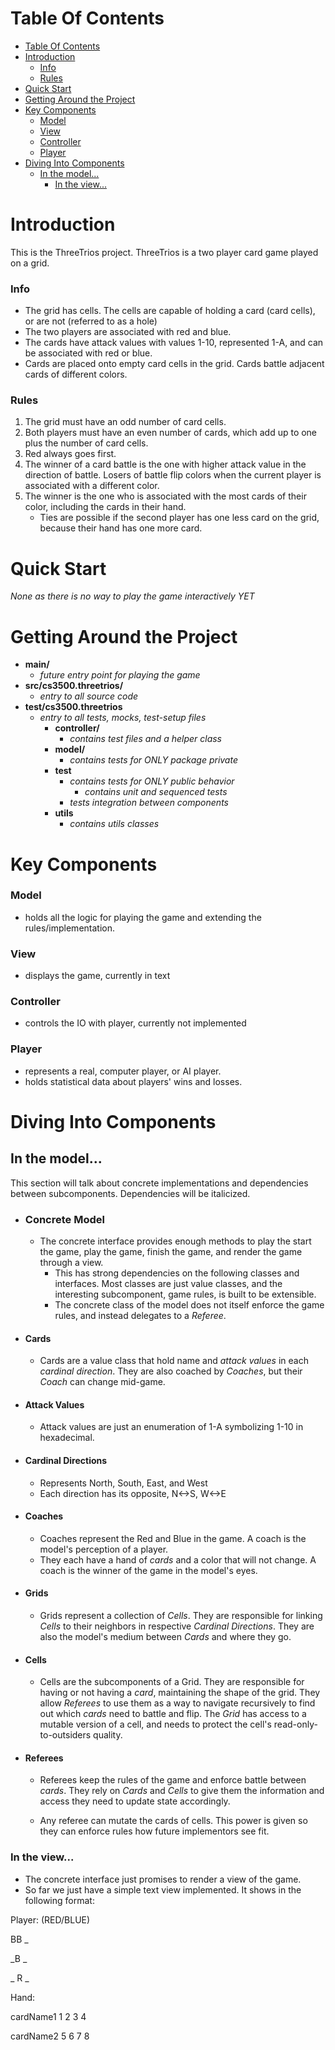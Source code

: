 # Table Of Contents
<!-- TOC -->
* [Table Of Contents](#table-of-contents)
* [Introduction](#introduction)
    * [Info](#info)
    * [Rules](#rules)
* [Quick Start](#quick-start)
* [Getting Around the Project](#getting-around-the-project)
* [Key Components](#key-components)
    * [Model](#model)
    * [View](#view)
    * [Controller](#controller)
    * [Player](#player)
* [Diving Into Components](#diving-into-components)
  * [In the model...](#in-the-model)
    * [In the view...](#in-the-view)
<!-- TOC -->

Introduction
=

This is the ThreeTrios project. ThreeTrios is a two player card game played on a grid.

### Info

- The grid has cells. The cells are capable of holding a card (card cells), or are not (referred to
  as a hole)
- The two players are associated with red and blue.
- The cards have attack values with values 1-10, represented 1-A, and can be associated with red
  or blue.
- Cards are placed onto empty card cells in the grid. Cards battle adjacent cards of different
  colors.

### Rules

1. The grid must have an odd number of card cells.
2. Both players must have an even number of cards, which add up to one plus the number of card
   cells.
3. Red always goes first.
4. The winner of a card battle is the one with higher attack value in the direction of battle.
   Losers of battle flip colors when the current player is associated with a different color.
5. The winner is the one who is associated with the most cards of their color, including the
   cards in their hand.
    - Ties are possible if the second player has one less card on the grid, because their hand
      has one more card.

Quick Start
=
_None as there is no way to play the game interactively YET_

Getting Around the Project
=

- **main/**
  - _future entry point for playing the game_
- **src/cs3500.threetrios/**
  - _entry to all source code_
- **test/cs3500.threetrios**
  - _entry to all tests, mocks, test-setup files_
    - **controller/**
      - _contains test files and a helper class_
    - **model/**
      - _contains tests for ONLY package private_
    - **test**
      - _contains tests for ONLY public behavior_
        - _contains unit and sequenced tests_
      - _tests integration between components_
    - **utils**
      - _contains utils classes_
    

Key Components
=

### Model

- holds all the logic for playing the game and extending the rules/implementation.

### View

- displays the game, currently in text

### Controller

- controls the IO with player, currently not implemented

### Player

- represents a real, computer player, or AI player.
- holds statistical data about players' wins and losses.

# Diving Into Components

## In the model...
This section will talk about concrete implementations and dependencies between subcomponents. 
Dependencies will be italicized.
- ### Concrete Model
  - The concrete interface provides enough methods to play the start the game, play the game, 
    finish the game, and render the game through a view.
    - This has strong dependencies on the following classes and interfaces. Most classes are 
      just value classes, and the interesting subcomponent, game rules, is built to be extensible.
    - The concrete class of the model does not itself enforce the game rules, and instead 
      delegates to a _Referee_.
- #### Cards
    - Cards are a value class that hold name and _attack values_ in each _cardinal direction_. 
      They are also coached by _Coaches_, but their _Coach_ can change mid-game.
- #### Attack Values
  - Attack values are just an enumeration of 1-A symbolizing 1-10 in hexadecimal.
- #### Cardinal Directions
  - Represents North, South, East, and West
  - Each direction has its opposite, N<->S, W<->E
- #### Coaches
  - Coaches represent the Red and Blue in the game. A coach is the model's perception of a player.
  - They each have a hand of _cards_ and a color that will not change. A coach is the winner of 
    the game in the model's eyes.
- #### Grids
  - Grids represent a collection of _Cells_. They are responsible for linking _Cells_ to their 
    neighbors in respective _Cardinal Directions_. They are also the model's medium between 
    _Cards_ and where they go.
- #### Cells
  - Cells are the subcomponents of a Grid. They are responsible for having or not having a _card_, 
    maintaining the shape of the grid. They allow _Referees_ to use them as a way to navigate 
    recursively to find out which _cards_ need to battle and flip. The _Grid_ has access to a 
    mutable version of a cell, and needs to protect the cell's read-only-to-outsiders quality.
- #### Referees
  - Referees keep the rules of the game and enforce battle between _cards_. They rely on _Cards_ 
    and _Cells_ to give them the information and access they need to update state accordingly. 
    
  - Any referee can mutate the cards of cells. This power is given so they can enforce rules how 
    future implementors see fit.
### In the view...
- The concrete interface just promises to render a view of the game.
- So far we just have a simple text view implemented. It shows in the following format:

Player: (RED/BLUE)

BB   _

_B   _

_ R  _

Hand:

cardName1 1 2 3 4

cardName2 5 6 7 8




